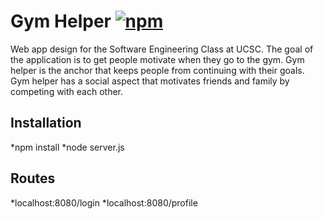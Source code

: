 
# Gym Helper [![npm](https://img.shields.io/npm/v/npm.svg?style=for-the-badge)]()

 Web app design for the Software Engineering Class at UCSC. The goal of the application is to get people motivate when they go to the gym. Gym helper is the anchor that keeps people from continuing with their goals. Gym helper has a social aspect that motivates friends and family by competing with each other.  

## Installation
*npm install
*node server.js

## Routes
*localhost:8080/login
*localhost:8080/profile
